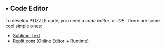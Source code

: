 ## • Code Editor

To develop PUZZLE code, you need a *code editor*, or *IDE*. There are some cool simple ones:

* [Sublime Text](https://www.sublimetext.com/)
* [Replit.com](https://replic.com) (Online Editor + Runtime)